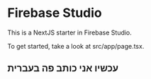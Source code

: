 # Firebase Studio

This is a NextJS starter in Firebase Studio.

To get started, take a look at src/app/page.tsx.


## עכשיו אני כותב פה בעברית 